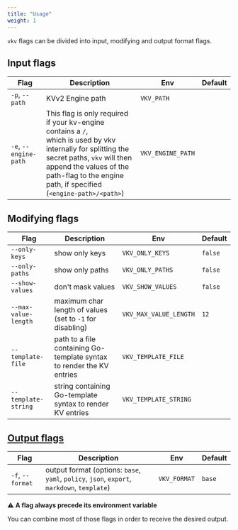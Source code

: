```yaml
---
title: "Usage"
weight: 1
---
```


`vkv` flags can be divided into input, modifying and output format flags.

## Input flags
| Flag                  | Description                                                                       | Env                    | Default |
|-----------------------|-----------------------------------------------------------------------------------|------------------------|---------|
| `-p`, `--path`        | KVv2 Engine path                                                                  | `VKV_PATH`             |         |
| `-e`, `--engine-path` | This flag is only required if your kv-engine contains a `/`, <br/> which is used by vkv internally for splitting the secret paths, `vkv` will then append the values of the path-flag to the engine path, if specified (`<engine-path>/<path>`)| `VKV_ENGINE_PATH`      |       |


## Modifying flags
| Flag                  | Description                                                                       | Env                    | Default |
|-----------------------|-----------------------------------------------------------------------------------|------------------------|---------|
| `--only-keys`         | show only keys                                                                    | `VKV_ONLY_KEYS`        | `false` |
| `--only-paths`        | show only paths                                                                   | `VKV_ONLY_PATHS`       | `false` |
| `--show-values`       | don't mask values                                                                 | `VKV_SHOW_VALUES`      | `false` |
| `--max-value-length`  | maximum char length of values (set to `-1` for disabling)                         | `VKV_MAX_VALUE_LENGTH` | `12`    |
| `--template-file`     | path to a file containing Go-template syntax to render the KV entries             | `VKV_TEMPLATE_FILE`    |         |
| `--template-string`   | string containing Go-template syntax to render KV entries                         | `VKV_TEMPLATE_STRING`  |         |

## [Output flags](https://falcosuessgott.github.io/vkv/export/formats/)
| Flag                  | Description                                                                       | Env                    | Default |
|-----------------------|-----------------------------------------------------------------------------------|------------------------|---------|
| `-f`, `--format`      | output format (options: `base`, `yaml`, `policy`, `json`, `export`, `markdown`, `template`) | `VKV_FORMAT` | `base`  |

⚠️ **A flag always precede its environment variable**

You can combine most of those flags in order to receive the desired output.